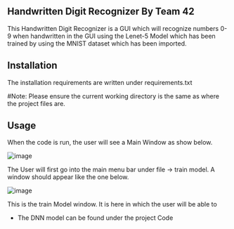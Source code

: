 ## Handwritten Digit Recognizer By Team 42
This Handwritten Digit Recognizer is a GUI which will recognize numbers 0-9 when handwritten in the GUI using the Lenet-5 Model which has been trained by using the MNIST dataset which has been imported.
## Installation
The installation requirements are written under requirements.txt

#Note:
Please ensure the current working directory is the same as where the project files are.

## Usage

When the code is run, the user will see a Main Window as show below.

![image](https://user-images.githubusercontent.com/68887738/116235621-33cca900-a7b2-11eb-99a4-7826961d27e7.png)

The User will first go into the main menu bar under file -> train model. A window should appear like the one below.

![image](https://user-images.githubusercontent.com/68887738/116236247-f0266f00-a7b2-11eb-9c61-75d91c98ef0c.png)

This is the train Model window. It is here in which the user will be able to 
* The DNN model can be found under the project Code

